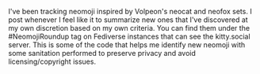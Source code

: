 I've been tracking neomoji inspired by Volpeon's neocat and neofox sets. I post
whenever I feel like it to summarize new ones that I've discovered at my own
discretion based on my own criteria. You can find them under the 
#NeomojiRoundup tag on Fediverse instances that can see the kitty.social
server. This is some of the code that helps me identify new neomoji with some
sanitation performed to preserve privacy and avoid licensing/copyright issues.